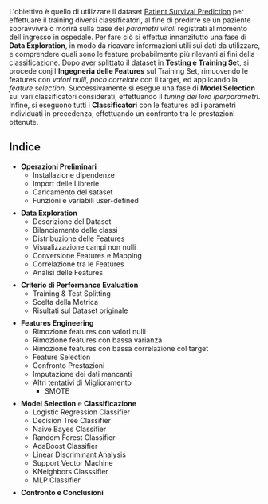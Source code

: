 L'obiettivo è quello di utilizzare il dataset [Patient Survival Prediction](https://www.kaggle.com/datasets/mitishaagarwal/patient) per effettuare il training diversi classificatori, al fine di predirre se un paziente sopravvivrà o morirà sulla base dei *parametri vitali* registrati al momento dell'ingresso in ospedale. Per fare ciò si effettua innanzitutto una fase di **Data Exploration**, in modo da ricavare informazioni utili sui dati da utilizzare, e comprendere quali sono le feature probabilmente più rilevanti ai fini della classificazione. Dopo aver splittato il dataset in **Testing e Training Set**, si procede conj l'**Ingegneria delle Features** sul Training Set, rimuovendo le features con *valori nulli*, *poco correlate* con il target, ed applicando la *feature selection*. Successivamente si esegue una fase di **Model Selection** sui vari classificatori considerati, effettuando il *tuning dei loro iperparametri*. Infine, si eseguono tutti i **Classificatori** con le features ed i parametri individuati in precedenza, effettuando un confronto tra le prestazioni ottenute.

## Indice

- **Operazioni Preliminari**
    - Installazione dipendenze
    - Import delle Librerie
    - Caricamento del sataset
    - Funzioni e variabili user-defined
    $$$$
- **Data Exploration**
    - Descrizione del Dataset
    - Bilanciamento delle classi
    - Distribuzione delle Features
    - Visualizzazione campi non nulli
    - Conversione Features e Mapping
    - Correlazione tra le Features
    - Analisi delle Features
    $$$$
- **Criterio di Performance Evaluation**
    - Training & Test Splitting
    - Scelta della Metrica
    - Risultati sul Dataset originale
    $$$$
- **Features Engineering**
    - Rimozione features con valori nulli
    - Rimozione features con bassa varianza
    - Rimozione features con bassa correlazione col target
    - Feature Selection
    - Confronto Prestazioni
    - Imputazione dei dati mancanti
    - Altri tentativi di Miglioramento
        - SMOTE
    $$$$
- **Model Selection** e **Classificazione**
    - Logistic Regression Classifier
    - Decision Tree Classifier
    - Naive Bayes Classifier
    - Random Forest Classifier
    - AdaBoost Classifier
    - Linear Discriminant Analysis
    - Support Vector Machine
    - KNeighbors Classsifier
    - MLP Classifier
    $$$$
- **Contronto e Conclusioni**